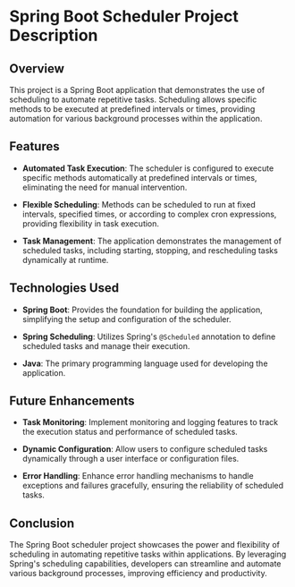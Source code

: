 # Spring Boot Scheduler Project Description

## Overview

This project is a Spring Boot application that demonstrates the use of scheduling to automate repetitive tasks. Scheduling allows specific methods to be executed at predefined intervals or times, providing automation for various background processes within the application.

## Features

- **Automated Task Execution**: The scheduler is configured to execute specific methods automatically at predefined intervals or times, eliminating the need for manual intervention.

- **Flexible Scheduling**: Methods can be scheduled to run at fixed intervals, specified times, or according to complex cron expressions, providing flexibility in task execution.

- **Task Management**: The application demonstrates the management of scheduled tasks, including starting, stopping, and rescheduling tasks dynamically at runtime.

## Technologies Used

- **Spring Boot**: Provides the foundation for building the application, simplifying the setup and configuration of the scheduler.

- **Spring Scheduling**: Utilizes Spring's `@Scheduled` annotation to define scheduled tasks and manage their execution.

- **Java**: The primary programming language used for developing the application.


## Future Enhancements

- **Task Monitoring**: Implement monitoring and logging features to track the execution status and performance of scheduled tasks.

- **Dynamic Configuration**: Allow users to configure scheduled tasks dynamically through a user interface or configuration files.

- **Error Handling**: Enhance error handling mechanisms to handle exceptions and failures gracefully, ensuring the reliability of scheduled tasks.

## Conclusion

The Spring Boot scheduler project showcases the power and flexibility of scheduling in automating repetitive tasks within applications. By leveraging Spring's scheduling capabilities, developers can streamline and automate various background processes, improving efficiency and productivity.

